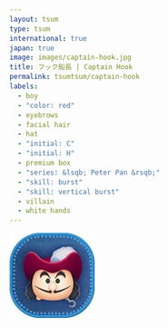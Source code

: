 ```yaml
---
layout: tsum
type: tsum
international: true
japan: true
image: images/captain-hook.jpg
title: フック船長 | Captain Hook
permalink: tsumtsum/captain-hook
labels:
  - boy
  - "color: red"
  - eyebrows
  - facial hair
  - hat
  - "initial: C"
  - "initial: H"
  - premium box
  - "series: &lsqb; Peter Pan &rsqb;"
  - "skill: burst"
  - "skill: vertical burst"
  - villain
  - white hands
---
```

<img class="ui image" src="../images/captain-hook.jpg">
